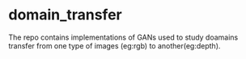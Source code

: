 # domain_transfer 
The repo contains implementations of GANs used to study doamains transfer from one type of images (eg:rgb) to another(eg:depth). 
